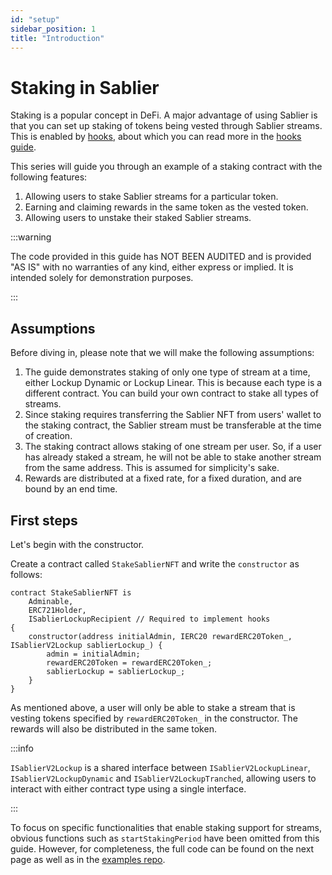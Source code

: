 ```yaml
---
id: "setup"
sidebar_position: 1
title: "Introduction"
---
```


# Staking in Sablier

Staking is a popular concept in DeFi. A major advantage of using Sablier is that you can set up staking of tokens being
vested through Sablier streams. This is enabled by [hooks](/concepts/lockup/hooks), about which you can read more in the
[hooks guide](/guides/lockup/examples/hooks).

This series will guide you through an example of a staking contract with the following features:

1. Allowing users to stake Sablier streams for a particular token.
2. Earning and claiming rewards in the same token as the vested token.
3. Allowing users to unstake their staked Sablier streams.

:::warning

The code provided in this guide has NOT BEEN AUDITED and is provided "AS IS" with no warranties of any kind, either
express or implied. It is intended solely for demonstration purposes.

:::

## Assumptions

Before diving in, please note that we will make the following assumptions:

1. The guide demonstrates staking of only one type of stream at a time, either Lockup Dynamic or Lockup Linear. This is
   because each type is a different contract. You can build your own contract to stake all types of streams.
1. Since staking requires transferring the Sablier NFT from users' wallet to the staking contract, the Sablier stream
   must be transferable at the time of creation.
1. The staking contract allows staking of one stream per user. So, if a user has already staked a stream, he will not be
   able to stake another stream from the same address. This is assumed for simplicity's sake.
1. Rewards are distributed at a fixed rate, for a fixed duration, and are bound by an end time.

## First steps

Let's begin with the constructor.

Create a contract called `StakeSablierNFT` and write the `constructor` as follows:

```solidity
contract StakeSablierNFT is
    Adminable,
    ERC721Holder,
    ISablierLockupRecipient // Required to implement hooks
{
    constructor(address initialAdmin, IERC20 rewardERC20Token_, ISablierV2Lockup sablierLockup_) {
        admin = initialAdmin;
        rewardERC20Token = rewardERC20Token_;
        sablierLockup = sablierLockup_;
    }
}
```

As mentioned above, a user will only be able to stake a stream that is vesting tokens specified by `rewardERC20Token_`
in the constructor. The rewards will also be distributed in the same token.

:::info

`ISablierV2Lockup` is a shared interface between `ISablierV2LockupLinear`, `ISablierV2LockupDynamic` and
`ISablierV2LockupTranched`, allowing users to interact with either contract type using a single interface.

:::

To focus on specific functionalities that enable staking support for streams, obvious functions such as
`startStakingPeriod` have been omitted from this guide. However, for completeness, the full code can be found on the
next page as well as in the
[examples repo](https://github.com/sablier-labs/examples/blob/feat/flow/lockup/core/StakeSablierNFT.sol).
